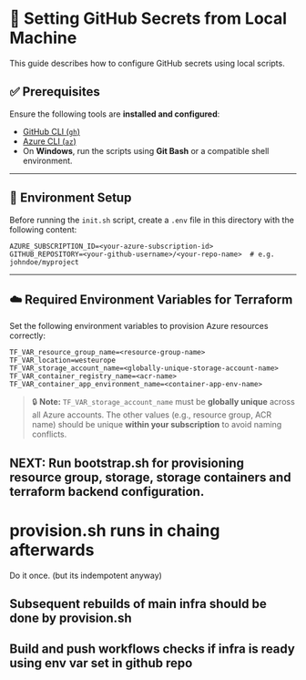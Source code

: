 
# 🔧 Setting GitHub Secrets from Local Machine

This guide describes how to configure GitHub secrets using local scripts.

## ✅ Prerequisites

Ensure the following tools are **installed and configured**:

* [GitHub CLI (`gh`)](https://cli.github.com/)
* [Azure CLI (`az`)](https://learn.microsoft.com/en-us/cli/azure/install-azure-cli)
* On **Windows**, run the scripts using **Git Bash** or a compatible shell environment.

---

## 📁 Environment Setup

Before running the `init.sh` script, create a `.env` file in this directory with the following content:

```env
AZURE_SUBSCRIPTION_ID=<your-azure-subscription-id>
GITHUB_REPOSITORY=<your-github-username>/<your-repo-name>  # e.g. johndoe/myproject
```

---

## ☁️ Required Environment Variables for Terraform

Set the following environment variables to provision Azure resources correctly:

```env
TF_VAR_resource_group_name=<resource-group-name>
TF_VAR_location=westeurope
TF_VAR_storage_account_name=<globally-unique-storage-account-name>
TF_VAR_container_registry_name=<acr-name>
TF_VAR_container_app_environment_name=<container-app-env-name>
```

> 🔒 **Note:** `TF_VAR_storage_account_name` must be **globally unique** across all Azure accounts.
> The other values (e.g., resource group, ACR name) should be unique **within your subscription** to avoid naming conflicts.



## NEXT: Run bootstrap.sh for provisioning resource group, storage, storage containers and terraform backend configuration.
# provision.sh runs in chaing afterwards
Do it once. (but its indempotent anyway)

## Subsequent rebuilds of main infra should be done by provision.sh

## Build and push workflows checks if infra is ready using env var set in github repo 
